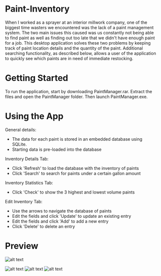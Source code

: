 # Paint-Inventory
When I worked as a sprayer at an interior millwork company, one of the biggest time wasters we encountered was the lack of a paint management system. The two main issues this caused was us constantly not being able to find paint as well as finding out too late that we didn't have enough paint for a job. This desktop application solves these two problems by keeping track of paint location details and the quantity of the paint. Additional searching functionality, as described below, allows a user of the application to quickly see which paints are in need of immediate restocking. 

# Getting Started
To run the application, start by downloading PaintManager.rar. Extract the files and open the PaintManager folder. Then launch PaintManager.exe. 

# Using the App
General details:
- The data for each paint is stored in an embedded database using SQLite. 
- Starting data is pre-loaded into the database

Inventory Details Tab:
- Click 'Refresh' to load the database with the inventory of paints
- Click 'Search' to search for paints under a certain gallon amount

Inventory Statistics Tab:
- Click 'Check' to show the 3 highest and lowest volume paints

Edit Inventory Tab:
- Use the arrows to navigate the database of paints
- Edit the fields and click 'Update' to update an existing entry
- Edit the fields and click 'Add' to add a new entry
- Click 'Delete' to delete an entry

# Preview
![alt text](https://i.gyazo.com/f3e2e4d57398eb4b5df7cefccf173a02.png)

![alt text](https://gyazo.com/9f2a824e3710c894a8c83f9f96d5336c) ![alt text](https://gyazo.com/3b5dc0c2032952eb409bca7ca579e341) ![alt text](https://gyazo.com/db62b83637c360d861d1d23fff7b4e22) 
